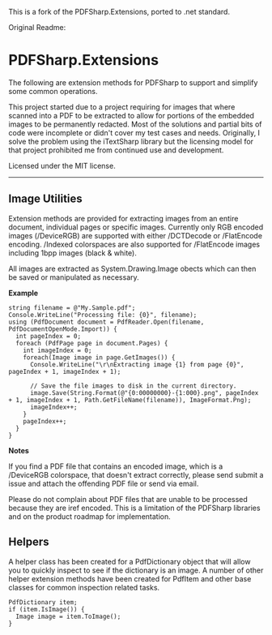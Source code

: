 This is a fork of the PDFSharp.Extensions, ported to .net standard.

Original Readme:

PDFSharp.Extensions
=========

The following are extension methods for PDFSharp to support and simplify some common 
operations.

This project started due to a project requiring for images that where scanned into a PDF to be extracted to allow for portions of the embedded images to be permanently redacted. Most of the solutions and partial bits of code were incomplete or didn't cover my test cases and needs. Originally, I solve the problem using the iTextSharp library but the licensing model for that project prohibited me from continued use and development.

Licensed under the MIT license.

---------------------------------------

Image Utilities
-----------
Extension methods are provided for extracting images from an entire document, 
individual pages or specific images. Currently only RGB encoded images (/DeviceRGB) 
are supported with either /DCTDecode or /FlatEncode encoding. /Indexed colorspaces 
are also supported for /FlatEncode images including 1bpp images (black & white).

All images are extracted as System.Drawing.Image obects which can then be saved or 
manipulated as necessary.

__Example__

```
string filename = @"My.Sample.pdf";
Console.WriteLine("Processing file: {0}", filename);
using (PdfDocument document = PdfReader.Open(filename, PdfDocumentOpenMode.Import)) {
  int pageIndex = 0;
  foreach (PdfPage page in document.Pages) {
    int imageIndex = 0;
    foreach(Image image in page.GetImages()) {
      Console.WriteLine("\r\nExtracting image {1} from page {0}", pageIndex + 1, imageIndex + 1);
      
      // Save the file images to disk in the current directory.
      image.Save(String.Format(@"{0:00000000}-{1:000}.png", pageIndex + 1, imageIndex + 1, Path.GetFileName(filename)), ImageFormat.Png);
      imageIndex++;
    }
    pageIndex++;
  }
}
```

__Notes__

If you find a PDF file that contains an encoded image, which is a /DeviceRGB 
colorspace, that doesn't extract correctly, please send submit a issue and attach
the offending PDF file or send via email. 

Please do not complain about PDF files that are unable to be processed because 
they are iref encoded. This is a limitation of the PDFSharp libraries and on the
product roadmap for implementation.

Helpers
-----------
A helper class has been created for a PdfDictionary object that will allow you to 
quickly inspect to see if the dictionary is an image. A number of other helper 
extension methods have been created for PdfItem and other base classes for common
inspection related tasks.

```
PdfDictionary item;
if (item.IsImage()) {
  Image image = item.ToImage();
}
```
